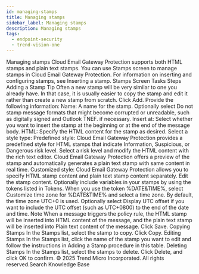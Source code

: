 ```yaml
---
id: managing-stamps
title: Managing stamps
sidebar_label: Managing stamps
description: Managing stamps
tags:
  - endpoint-security
  - trend-vision-one
---
```


 Managing stamps Cloud Email Gateway Protection supports both HTML stamps and plain text stamps. You can use Stamps screen to manage stamps in Cloud Email Gateway Protection. For information on inserting and configuring stamps, see Inserting a stamp. Stamps Screen Tasks Steps Adding a Stamp Tip Often a new stamp will be very similar to one you already have. In that case, it is usually easier to copy the stamp and edit it rather than create a new stamp from scratch. Click Add. Provide the following information: Name: A name for the stamp. Optionally select Do not stamp message formats that might become corrupted or unreadable, such as digitally signed and Outlook TNEF. if necessary. Insert at: Select whether you want to insert the stamp at the beginning or at the end of the message body. HTML: Specify the HTML content for the stamp as desired. Select a style type: Predefined style: Cloud Email Gateway Protection provides a predefined style for HTML stamps that indicate Information, Suspicious, or Dangerous risk level. Select a risk level and modify the HTML content with the rich text editor. Cloud Email Gateway Protection offers a preview of the stamp and automatically generates a plain text stamp with same content in real time. Customized style: Cloud Email Gateway Protection allows you to specify HTML stamp content and plain text stamp content separately. Edit the stamp content. Optionally include variables in your stamps by using the tokens listed in Tokens. When you use the token %DATE&TIME%, select Customize time zone for %DATE&TIME% and select a time zone. By default, the time zone UTC+0 is used. Optionally select Display UTC offset if you want to include the UTC offset (such as UTC+0800) to the end of the date and time. Note When a message triggers the policy rule, the HTML stamp will be inserted into HTML content of the message, and the plain text stamp will be inserted into Plain text content of the message. Click Save. Copying Stamps In the Stamps list, select the stamp to copy. Click Copy. Editing Stamps In the Stamps list, click the name of the stamp you want to edit and follow the instructions in Adding a Stamp procedure in this table. Deleting Stamps In the Stamps list, select the stamps to delete. Click Delete, and click OK to confirm. © 2025 Trend Micro Incorporated. All rights reserved.Search Knowledge Base